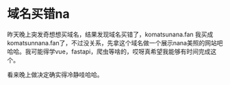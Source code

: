 # 域名买错na

昨天晚上突发奇想想买域名，结果发现域名买错了，komatsunana.fan 我买成 komatsunnana.fan了，不过没关系，先拿这个域名做一个展示nana美照的网站吧哈哈。我可能得学vue，fastapi，爬虫等啥的，哎呀真希望我能够有时间完成这个。

看来晚上做决定确实得冷静哇哈哈。